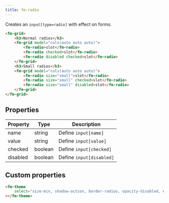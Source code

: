 ```yaml
---
title: fm-radio
---
```


Creates an `input[type=radio]` with effect on forms.

```html preview
<fm-grid>
    <h3>Normal radios</h3>
    <fm-grid model="cols(auto auto auto)">
        <fm-radio>slot</fm-radio>
        <fm-radio checked>slot</fm-radio>
        <fm-radio disabled checked>slot</fm-radio>
    </fm-grid>
    <h3>Small radios</h3>
    <fm-grid model="cols(auto auto auto)">
        <fm-radio size="small">slot</fm-radio>
        <fm-radio size="small" checked>slot</fm-radio>
        <fm-radio size="small" disabled>slot</fm-radio>
    </fm-grid>
</fm-grid>
```

## Properties

| Property | Type    | Description              |
| -------- | ------- | ------------------------ |
| name     | string  | Define `input[name]`     |
| value    | string  | Define `input[value]`    |
| checked  | boolean | Define `input[checked]`  |
| disabled | boolean | Define `input[disabled]` |

## Custom properties

```html inject
<fm-theme
    select="size-min, shadow-action, border-radius, opacity-disabled, #colors-checkbox"
></fm-theme>
```
